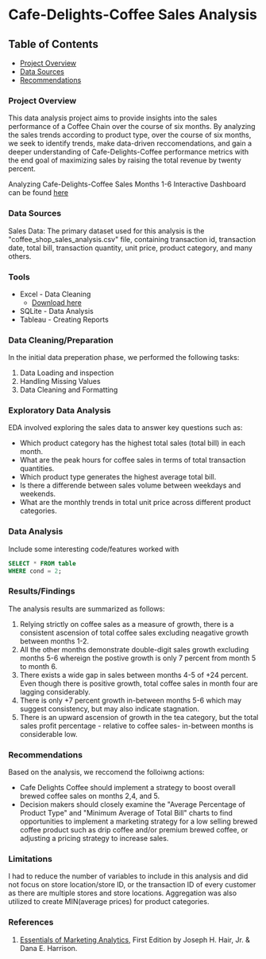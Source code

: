 # Cafe-Delights-Coffee Sales Analysis

## Table of Contents

- [Project Overview](#project-overview)
- [Data Sources](#data-sources)
- [Recommendations](#recommendations)

### Project Overview

This data analysis project aims to provide insights into the sales performance of a Coffee Chain over the course of six months. By analyzing the sales trends according to product type, over the course of six months, we seek to identify trends, make data-driven reccomendations, and gain a deeper understanding of Cafe-Delights-Coffee performance metrics with the end goal of maximizing sales by raising the total revenue by twenty percent.

Analyzing Cafe-Delights-Coffee Sales Months 1-6 Interactive Dashboard can be found [here](https://public.tableau.com/views/MonthlyTrendsintotalunitprice/PercentagesandTotalSalesperMonth?:language=en-US&:sid=&:redirect=auth&:display_count=n&:origin=viz_share_link) 

### Data Sources

Sales Data: The primary dataset used for this analysis is the "coffee_shop_sales_analysis.csv" file, containing transaction id, transaction date, total bill, transaction quantity, unit price, product category, and many others. 

### Tools

- Excel - Data Cleaning
   - [Download here](https://microsoft.com)
- SQLite - Data Analysis
- Tableau - Creating Reports


### Data Cleaning/Preparation

In the initial data preperation phase, we performed the following tasks:
1. Data Loading and inspection
2. Handling Missing Values
3. Data Cleaning and Formatting

### Exploratory Data Analysis

EDA involved exploring the sales data to answer key questions such as:

- Which product category has the highest total sales (total bill) in each month.
- What are the peak hours for coffee sales in terms of total transaction quantities.
- Which product type generates the highest average total bill.
- Is there a differende between sales volume between weekdays and weekends.
- What are the monthly trends in total unit price across different product categories.

### Data Analysis

Include some interesting code/features worked with

```sql
SELECT * FROM table
WHERE cond = 2;
```

### Results/Findings

The analysis results are summarized as follows:
1. Relying strictly on coffee sales as a measure of growth, there is a consistent ascension of total coffee sales excluding neagative growth between months 1-2.
2. All the other months demonstrate double-digit sales growth excluding months 5-6 whereign the postive growth is only 7 percent from month 5 to month 6.
3. There exists a wide gap in sales between months 4-5 of +24 percent. Even though there is positive growth, total coffee sales in month four are lagging considerably.
4. There is only +7 percent growth in-between months 5-6 which may suggest consistency, but may also indicate stagnation.
5. There is an upward ascension of growth in the tea category, but the total sales profit percentage - relative to coffee sales- in-between months is considerable low.

### Recommendations

Based on the analysis, we reccomend the folloiwng actions:
- Cafe Delights Coffee should implement a strategy to boost overall brewed coffee sales on months 2,4, and 5.
- Decision makers should closely examine the "Average Percentage of Product Type" and "Minimum Average of Total Bill" charts to find opportunities to implement a marketing strategy for a low selling brewed coffee product such as drip coffee and/or premium brewed coffee, or adjusting a pricing strategy to increase sales.

### Limitations

I had to reduce the number of variables to include in this analysis and did not focus on store location/store ID, or the transaction ID of every customer as there are multiple stores and store locations. Aggregation was also utilized to create MIN(average prices) for product categories.

### References
1. [Essentials of Marketing Analytics](https://https://www.google.com/books/edition/_/Y1bbzQEACAAJ?hl=en), First Edition by Joseph H. Hair, Jr. & Dana E. Harrison.

